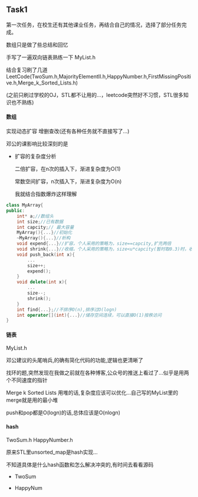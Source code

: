 ## Task1

第一次任务，在校生还有其他课业任务，再结合自己的情况，选择了部分任务完成。

数组只是做了些总结和回忆

手写了一遍双向链表熟练一下 MyList.h

结合复习刷了几道LeetCode(TwoSum.h,MajorityElementII.h,HappyNumber.h,FirstMissingPositive.h,Merge_k_Sorted_Lists.h)

(之前只刷过学校的OJ，STL都不让用的...，leetcode突然好不习惯，STL很多知识也不熟练) 

#### 数组 

实现动态扩容 增删查改(还有各种任务就不直接写了...)

邓公的课影响比较深刻的是

* 扩容的复杂度分析 

  二倍扩容，在n次的插入下，渐进复杂度为O(1)

  常数空间扩容，n次插入下，渐进复杂度为O(n)

  我就结合指数爆炸这样理解

```c++
class MyArray{
public:
    int* a;//数组头
    int size;//已有数据
    int capcity;// 最大容量
    MyArray(){...}//初始化
    ~MyArray(){...}//析构
    void expend{...}//扩容，个人采用的策略为，size==capcity,扩充两倍
    void shrink{...}//收缩，个人采用的策略为，size<u*capcity(暂时取0.3)时，收缩为1/2
    void push_back(int x){
        ...
        size++;
        expend();
    }
    void delete(int x){
        ...
        size--;
        shrink();
    }
    int find{...};//不排序O(n),排序过O(logn)
    int operator[](int){...}//储存空间连续，可以直接O(1)按秩访问
}
```

#### 链表

MyList.h

邓公建议的头尾哨兵,的确有简化代码的功能,逻辑也更清晰了

找环的题,突然发现在我做之前就在各种博客,公众号的推送上看过了...似乎是用两个不同速度的指针

Merge k Sorted Lists 用堆的话,复杂度应该可以优化...自己写的MyList里的merge就是用的最小堆

push和pop都是O(logn)的话,总体应该是O(nlogn)

#### hash

TwoSum.h HappyNumber.h

原来STL里unsorted_map是hash实现...

不知道具体是什么hash函数和怎么解决冲突的,有时间去看看源码

* TwoSum

* HappyNum

